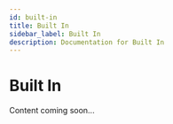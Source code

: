 ```yaml
---
id: built-in
title: Built In
sidebar_label: Built In
description: Documentation for Built In
---
```


# Built In

Content coming soon...
